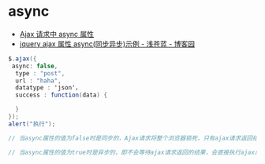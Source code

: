 # async

- [Ajax 请求中 async 属性](https://blog.csdn.net/weixin_40877388/article/details/80483258)
- [jquery ajax 属性 async(同步异步)示例 - 浅苍蓝 - 博客园](https://www.cnblogs.com/ldyblogs/p/ajax.html)

```c#
$.ajax({
 async: false,
  type : "post",
  url : "haha",
  datatype : 'json'，
  success : function(data) {

  }
});
alert("执行");

// 当async属性的值为false时是同步的，Ajax请求将整个浏览器锁死，只有ajax请求返回结果后，才执行ajax后面的alert语句。

// 当async属性的值为true时是异步的，即不会等待ajax请求返回的结果，会直接执行ajax后面的alert语句。
```
